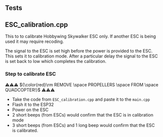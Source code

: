 ## Tests

## ESC_calibration.cpp
This to to calibrate Hobbywing Skywalker ESC only. If another ESC is being used it may require recoding.

The signal to the ESC is set high before the power is provided to the ESC. 
This sets it to calibration mode.
After a particular delay the signal to the ESC is set back to low which completes the calibration. 

### Step to calibrate ESC
⚠️⚠️⚠️ ${\color{red}\rm REMOVE \space PROPELLERS \space FROM \space QUADCOPTER!}$ ⚠️⚠️⚠️
* Take the code from `ESC_calibration.cpp` and paste it to the `main.cpp`
* Flash it to the ESP32
* Power on the ESC
* 2 short beeps (from ESCs) would confirm that the ESC is in calibration mode
* 3 short beeps (from ESCs) and 1 long beep would confirm that the ESC is calibrated.
